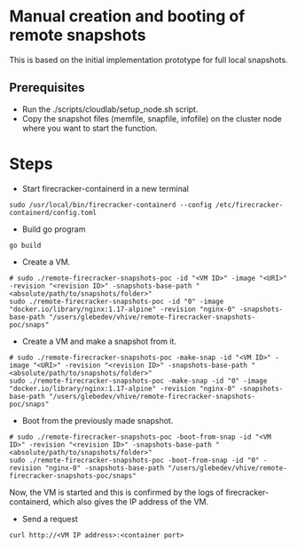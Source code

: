 # Manual creation and booting of remote snapshots
This is based on the initial implementation prototype for full local snapshots. 

## Prerequisites
- Run the ./scripts/cloudlab/setup_node.sh script.
- Copy the snapshot files (memfile, snapfile, infofile) on the cluster node where you want to start the function.

# Steps
- Start firecracker-containerd in a new terminal
```
sudo /usr/local/bin/firecracker-containerd --config /etc/firecracker-containerd/config.toml
```
- Build go program
```
go build
```
- Create a VM.
```
# sudo ./remote-firecracker-snapshots-poc -id "<VM ID>" -image "<URI>" -revision "<revision ID>" -snapshots-base-path "<absolute/path/to/snapshots/folder>"
sudo ./remote-firecracker-snapshots-poc -id "0" -image "docker.io/library/nginx:1.17-alpine" -revision "nginx-0" -snapshots-base-path "/users/glebedev/vhive/remote-firecracker-snapshots-poc/snaps"
```

- Create a VM and make a snapshot from it.
```
# sudo ./remote-firecracker-snapshots-poc -make-snap -id "<VM ID>" -image "<URI>" -revision "<revision ID>" -snapshots-base-path "<absolute/path/to/snapshots/folder>"
sudo ./remote-firecracker-snapshots-poc -make-snap -id "0" -image "docker.io/library/nginx:1.17-alpine" -revision "nginx-0" -snapshots-base-path "/users/glebedev/vhive/remote-firecracker-snapshots-poc/snaps"
```
- Boot from the previously made snapshot.
```
# sudo ./remote-firecracker-snapshots-poc -boot-from-snap -id "<VM ID>" -revision "<revision ID>" -snapshots-base-path "<absolute/path/to/snapshots/folder>"
sudo ./remote-firecracker-snapshots-poc -boot-from-snap -id "0" -revision "nginx-0" -snapshots-base-path "/users/glebedev/vhive/remote-firecracker-snapshots-poc/snaps"
```

Now, the VM is started and this is confirmed by the logs of firecracker-containerd, which also gives the IP address of the VM.

- Send a request
```
curl http://<VM IP address>:<container port>
```
